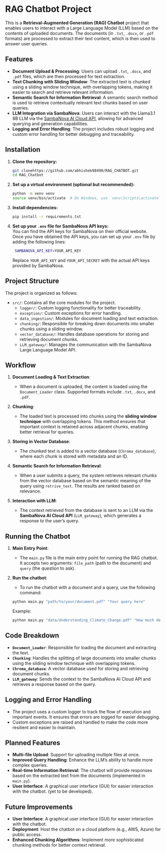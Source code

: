 # RAG Chatbot Project 

This is a **Retrieval-Augmented Generation (RAG) Chatbot** project that enables users to interact with a Large Language Model (LLM) based on the contents of uploaded documents. The documents (in `.txt`, `.docx`, or `.pdf` formats) are processed to extract their text content, which is then used to answer user queries.

## Features

- **Document Upload & Processing**: Users can upload `.txt`, `.docx`, and `.pdf` files, which are then processed for text extraction.
- **Text Chunking with Sliding Window**: The extracted text is chunked using a sliding window technique, with overlapping tokens, making it easier to search and retrieve relevant information.
- **Semantic Search for Information Retrieval**: A semantic search method is used to retrieve contextually relevant text chunks based on user queries.
- **LLM Integration via SambaNova**: Users can interact with the Llama3.1 8B LLM via the [SambaNova AI Cloud API](https://cloud.sambanova.ai/apis), allowing for advanced querying and generation capabilities.
- **Logging and Error Handling**: The project includes robust logging and custom error handling for better debugging and traceability.

## Installation

1. **Clone the repository:**
    ```bash
    git clonehttps://github.com/abhishek98490/RAG_CHATBOT.git
    cd RAG_Chatbot
    ```

2. **Set up a virtual environment (optional but recommended):**
    ```bash
    python -m venv venv
    source venv/bin/activate  # On Windows, use `venv\Scripts\activate`
    ```

3. **Install dependencies:**
    ```bash
    pip install -r requirements.txt
    ```

4. **Set up your `.env` file for SambaNova API keys:**\
   You can find the API keys for SambaNova on their official website.\
   Once you have obtained the API keys, you can set up your `.env` file by adding the following lines:

   ```bash
    SAMBANOVA_API_KEY=YOUR_API_KEY
   ```
   Replace `YOUR_API_KEY` and `YOUR_API_SECRET` with the actual API keys provided by SambaNova.


## Project Structure

The project is organized as follows:

- `src/`: Contains all the core modules for the project.
    - `logger/`: Custom logging functionality for better traceability.
    - `exception/`: Custom exceptions for error handling.
    - `data_ingestion/`: Modules for document loading and text extraction.
    - `chunking/`: Responsible for breaking down documents into smaller chunks using a sliding window.
    - `vector_database/`: Handles database operations for storing and retrieving document chunks.
    - `LLM_gateway/`: Manages the communication with the SambaNova Large Language Model API.

## Workflow

1. **Document Loading & Text Extraction**:
    - When a document is uploaded, the content is loaded using the `Document_Loader` class. Supported formats include `.txt`, `.docx`, and `.pdf`.

2. **Chunking**:
    - The loaded text is processed into chunks using the **sliding window technique** with overlapping tokens. This method ensures that important context is retained across adjacent chunks, enabling better retrieval for queries.

3. **Storing in Vector Database**:
    - The chunked text is added to a vector database (`Chroma_database`), where each chunk is stored with metadata and an ID.

4. **Semantic Search for Information Retrieval**:
    - When a user submits a query, the system retrieves relevant chunks from the vector database based on the semantic meaning of the query using `retrive_text`. The results are ranked based on relevance.

5. **Interaction with LLM**:
    - The context retrieved from the database is sent to an LLM via the **SambaNova AI Cloud API** (`LLM_gateway`), which generates a response to the user’s query.

## Running the Chatbot

1. **Main Entry Point**:
    - The `main.py` file is the main entry point for running the RAG chatbot. It accepts two arguments: `file_path` (path to the document) and `query` (the question to ask).

2. **Run the chatbot**:
    - To run the chatbot with a document and a query, use the following command:
    ```bash
    python main.py "path/to/your/document.pdf" "Your query here"
    ```

    Example:
    ```bash
    python main.py "data/Understanding_Climate_Change.pdf" "How much degree Celsius has the global temperature risen?"
    ```

## Code Breakdown

- **`Document_Loader`**: Responsible for loading the document and extracting the text.
- **`Chunking`**: Handles the splitting of large documents into smaller chunks using the sliding window technique with overlapping tokens.
- **`Chroma_database`**: A vector database used for storing and retrieving document chunks.
- **`LLM_gateway`**: Sends the context to the SambaNova AI Cloud API and retrieves a response based on the query.

## Logging and Error Handling

- The project uses a custom logger to track the flow of execution and important events. It ensures that errors are logged for easier debugging.
- Custom exceptions are raised and handled to make the code more resilient and easier to maintain.


## Planned Features

- **Multi-file Upload**: Support for uploading multiple files at once.
- **Improved Query Handling**: Enhance the LLM’s ability to handle more complex queries.
- **Real-time Information Retrieval**: The chatbot will provide responses based on the extracted text from the documents (implemented in `main.py`).
- **User Interface**: A graphical user interface (GUI) for easier interaction with the chatbot. (yet to be developed).

## Future Improvements

- **User Interface**: A graphical user interface (GUI) for easier interaction with the chatbot.
- **Deployment**: Host the chatbot on a cloud platform (e.g., AWS, Azure) for public access.
- **Enhanced Chunking Algorithms**: Implement more sophisticated chunking methods for better context retrieval.
